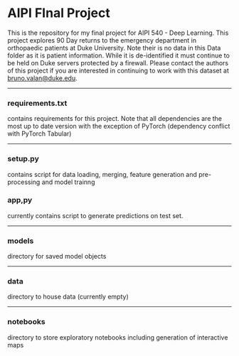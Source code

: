 # AIPI FInal Project
This is the repository for my final project for AIPI 540 - Deep Learning. This project explores 90 Day returns to the emergency department in orthopaedic patients at Duke University. Note their is no data in this Data folder as it is patient information. While it is de-identified it must continue to be held on Duke servers protected by a firewall. Please contact the authors of this project if you are interested in continuing to work with this dataset at bruno.valan@duke.edu. 
***
### requirements.txt 
contains requirements for this project. Note that all dependencies are the most up to date version with the exception of PyTorch (dependency conflict with PyTorch Tabular)
***
### setup.py 
contains script for data loading, merging, feature generation and pre-processing and model trainng 
### app,py 
currently contains script to generate predictions on test set. 
***
### models 
directory for saved model objects
***
### data 
directory to house data (currently empty)
***
### notebooks 
directory to store exploratory notebooks including generation of interactive maps
